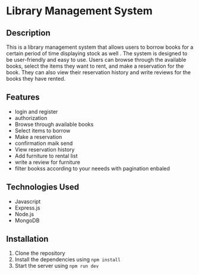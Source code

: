 # Library Management System

## Description

This is a library management system that allows users to borrow books for a certain period of time displaying stock as well . The system is designed to be user-friendly and easy to use. Users can browse through the available books, select the items they want to rent, and make a reservation for the book. They can also view their reservation history and write reviews for the books they have rented.

## Features

- login and register
- authorization
- Browse through available books
- Select items to borrow
- Make a reservation
- confirmation maik send
- View reservation history
- Add furniture to rental list
- write a review for furniture
- filter bookss according to your neeeds with pagination enbaled

## Technologies Used

- Javascript
- Express.js
- Node.js
- MongoDB

## Installation

1. Clone the repository
2. Install the dependencies using `npm install`
3. Start the server using `npm run dev`

